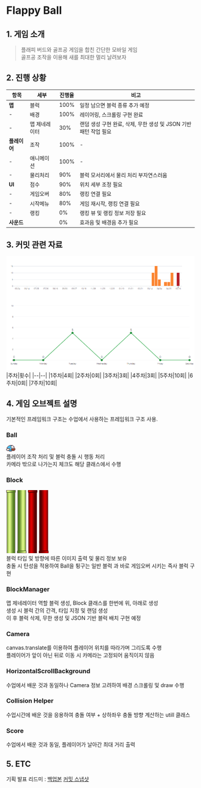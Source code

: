 Flappy Ball
===================

## 1. 게임 소개
> 플래피 버드와 골프공 게임을 합친 간단한 모바일 게임  
> 골프공 조작을 이용해 새를 최대한 멀리 날려보자

## 2. 진행 상황

|항목|세부|진행율|비고|
|--|--|--|--|
|**맵**|블럭|100%|일정 남으면 블럭 종류 추가 예정|
|-|배경|100%|레이어링, 스크롤링 구현 완료|
|-|맵 제네레이터|30%|랜덤 생성 구현 완료, 삭제, 무한 생성 및 JSON 기반 패턴 작업 필요|
|**플레이어**|조작|100%|-|
|-|애니메이션|100%|-
|-|물리처리|90%|블럭 모서리에서 물리 처리 부자연스러움
|**UI**|점수|90%|위치 세부 조정 필요|
|-|게임오버|80%|랭킹 연결 필요
|-|시작메뉴|80%|게임 재시작, 랭킹 연결 필요|
|-|랭킹|0%|랭킹 뷰 및 랭킹 정보 저장 필요|
|**사운드**||0%|효과음 및 배경음 추가 필요|


## 3. 커밋 관련 자료
<img src="/Doc/commit_05_20.png"></img>
|주차|횟수|
|--|--|
|1주차|4회|
|2주차|0회|
|3주차|3회|
|4주차|3회|
|5주차|10회|
|6주차|0회|
|7주차|10회|

## 4. 게임 오브젝트 설명

기본적인 프레임워크 구조는 수업에서 사용하는 프레임워크 구조 사용.

### Ball  
<img src="/Doc/bird1_1.png" width="5%" height="5%"></img>
<br>
플레이어 조작 처리 및 블럭 충돌 시 행동 처리  
카메라 밖으로 나가는지 체크도 해당 클래스에서 수행

### Block  
<img src="/Doc/bg_pillardown.png" width="5%" height="5%"></img>
<img src="/Doc/bg_pillarup.png" width="5%" height="5%"></img>
<img src="/Doc/bg_pillardown_red.png" width="5%" height="5%"></img>
<img src="/Doc/bg_pillarup_red.png" width="5%" height="5%"></img>
<br>
블럭 타입 및 방향에 따른 이미지 출력 및 물리 정보 보유  
충돌 시 탄성을 적용하여 Ball을 튕구는 일반 블럭 과 바로 게임오버 시키는 즉사 블럭 구현

### BlockManager  
맵 제네레이터 역할
블럭 생성, Block 클래스를 한번에 위, 아래로 생성  
생성 시 블럭 간의 간격, 타입 지정 및 랜덤 생성  
이 후 블럭 삭제, 무한 생성 및 JSON 기반 블럭 배치 구현 예정 

### Camera
canvas.translate를 이용하여 플레이어 위치를 따라가며 그리도록 수행  
플레이어가 앞이 아닌 뒤로 이동 시 카메라는 고정되어 움직이지 않음

### HorizontalScrollBackground
수업에서 배운 것과 동일하나 Camera 정보 고려하여 배경 스크롤링 및 draw 수행

### Collision Helper
수업시간에 배운 것을 응용하여 충돌 여부 + 상하좌우 충돌 방향 계산하는 utill 클래스

### Score
수업에서 배운 것과 동일, 플레이어가 날아간 최대 거리 출력

## 5. ETC
기획 발표 리드미 : [백업본](README_prev0.md) [커밋 스냅샷](https://github.com/SpiceSoy/2016182010_SMGP_2021/tree/265320c8bc195aaf3b1441171d1bd1987ed544f8)

